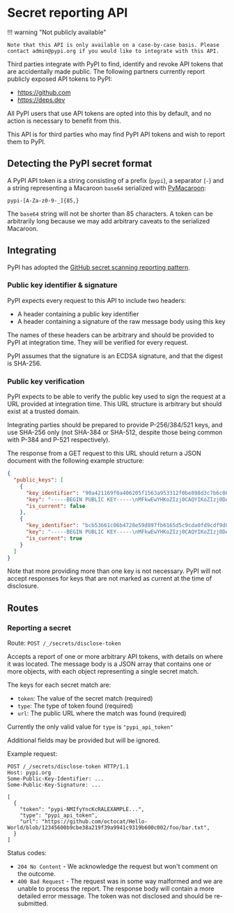 # Secret reporting API

!!! warning "Not publicly available"

    Note that this API is only available on a case-by-case basis. Please
    contact admin@pypi.org if you would like to integrate with this API.

Third parties integrate with PyPI to find, identify and revoke API tokens that
are accidentally made public. The following partners currently report publicly
exposed API tokens to PyPI:

* https://github.com
* https://deps.dev

All PyPI users that use API tokens are opted into this by default, and no
action is necessary to benefit from this.

This API is for third parties who may find PyPI API tokens and wish to
report them to PyPI.

## Detecting the PyPI secret format

A PyPI API token is a string consisting of a prefix (``pypi``), a separator
(`-`) and a string representing a Macaroon `base64` serialized with
[PyMacaroon]:

    pypi-[A-Za-z0-9-_]{85,}

The `base64` string will not be shorter than 85 characters. A token can be
arbitrarily long because we may add arbitrary caveats to the serialized
Macaroon.

## Integrating

PyPI has adopted the [GitHub secret scanning reporting pattern].

### Public key identifier & signature

PyPI expects every request to this API to include two headers:

* A header containing a public key identifier
* A header containing a signature of the raw message body using this key

The names of these headers can be arbitrary and should be provided to PyPI at
integration time. They will be verified for every request.

PyPI assumes that the signature is an ECDSA signature, and that the digest is
SHA-256.

### Public key verification

PyPI expects to be able to verify the public key used to sign the request at a
URL provided at integration time. This URL structure is arbitrary but should
exist at a trusted domain.

Integrating parties should be prepared to provide P-256/384/521 keys, and use
SHA-256 only (not SHA-384 or SHA-512, despite those being common with P-384 and
P-521 respectively).

The response from a GET request to this URL should return a JSON document with
the following example structure:

```json
{
  "public_keys": [
    {
      "key_identifier": "90a421169f0a406205f1563a953312f0be898d3c7b6c06b681aa86a874555f4a",
      "key": "-----BEGIN PUBLIC KEY-----\nMFkwEwYHKoZIzj0CAQYIKoZIzj0DAQcDQgAE9MJJHnMfn2+H4xL4YaPDA4RpJqUq\nkCmRCBnYERxZanmcpzQSXs1X/AljlKkbJ8qpVIW4clayyef9gWhFbNHWAA==\n-----END PUBLIC KEY-----\n",
      "is_current": false
    },
    {
      "key_identifier": "bcb53661c06b4728e59d897fb6165d5c9cda0fd9cdf9d09ead458168deb7518c",
      "key": "-----BEGIN PUBLIC KEY-----\nMFkwEwYHKoZIzj0CAQYIKoZIzj0DAQcDQgAEYAGMWO8XgCamYKMJS6jc/qgvSlAd\nAjPuDPRcXU22YxgBrz+zoN19MzuRyW87qEt9/AmtoNP5GrobzUvQSyJFVw==\n-----END PUBLIC KEY-----\n",
      "is_current": true
    }
  ]
}
```

Note that more providing more than one key is not necessary. PyPI will not
accept responses for keys that are not marked as current at the time of
disclosure.

## Routes

### Reporting a secret

Route: `POST /_/secrets/disclose-token`

Accepts a report of one or more arbitrary API tokens, with details on where it
was located. The message body is a JSON array that contains one or more
objects, with each object representing a single secret match.

The keys for each secret match are:

* `token`: The value of the secret match (required)
* `type`: The type of token found (required)
* `url`: The public URL where the match was found (required)

Currently the only valid value for `type` is `"pypi_api_token"`

Additional fields may be provided but will be ignored.

Example request:

```http
POST /_/secrets/disclose-token HTTP/1.1
Host: pypi.org
Some-Public-Key-Identifier: ...
Some-Public-Key-Signature: ...

[
  {
    "token": "pypi-NMIfyYncKcRALEXAMPLE...",
    "type": "pypi_api_token",
    "url": "https://github.com/octocat/Hello-World/blob/12345600b9cbe38a219f39a9941c9319b600c002/foo/bar.txt",
  }
]
```

Status codes:

* `204 No Content` - We acknowledge the request but won't comment on the outcome.
* `400 Bad Request` - The request was in some way malformed and we are unable
   to process the report. The response body will contain a more detailed error
   message. The token was not disclosed and should be re-submitted.

[PyMacaroon]: https://pymacaroons.readthedocs.io/
[GitHub secret scanning reporting pattern]: https://docs.github.com/en/code-security/secret-scanning/secret-scanning-partnership-program/secret-scanning-partner-program
